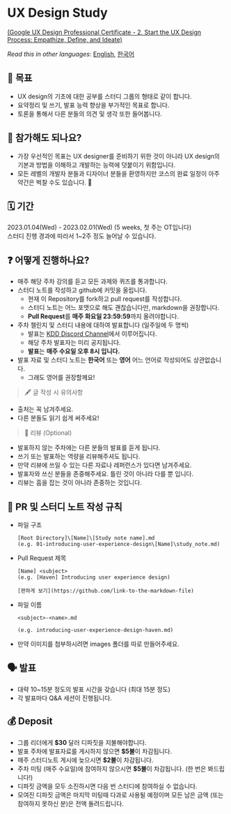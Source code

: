 # UX Design Study

[(Google UX Design Professional Certificate - 2. Start the UX Design Process: Empathize, Define, and Ideate)](https://www.coursera.org/learn/start-ux-design-process?specialization=google-ux-design)

*Read this in other languages*: [English](README.md), [한국어](README_ko.md)

## 📝 목표 
- UX design의 기초에 대한 공부를 스터디 그룹의 형태로 같이 합니다.
- 요약정리 및 쓰기, 발표 능력 향상을 부가적인 목표로 합니다.
- 토론을 통해서 다른 분들의 의견 및 생각 또한 들어봅니다.

## 🤔 참가해도 되나요?
- 가장 우선적인 목표는 UX designer를 준비하기 위한 것이 아니라 UX design의 기본과 방법을 이해하고 개발하는 능력에 덧붙이기 위함입니다.
- 모든 레벨의 개발자 분들과 디자이너 분들을 환영하지만 코스의 완료 일정이 아주 약간은 벅찰 수도 있습니다. 🥲

## 🗓 기간 
2023.01.04(Wed) - 2023.02.01(Wed) (5 weeks, 첫 주는 OT입니다)  
스터디 진행 경과에 따라서 1~2주 정도 늘어날 수 있습니다.

## ❓ 어떻게 진행하나요?
- 매주 해당 주차 강의를 듣고 모든 과제와 퀴즈를 통과합니다.
- 스터디 노트를 작성하고 github에 커밋을 올립니다. 
  - 현재 이 Repository를 fork하고 pull request를 작성합니다.
  - 스터디 노트는 어느 포맷으로 해도 괜찮습니다만, markdown을 권장합니다.
  - **Pull Request**를 **매주 화요일 23:59:59**까지 올려야합니다.
- 주차 챌린지 및 스터디 내용에 대하여 발표합니다 (일주일에 두 명씩)
  - 발표는 [KDD Discord Channel](https://discord.gg/WpgCyTQd)에서 이루어집니다.
  - 해당 주차 발표자는 미리 공지됩니다.
  - **발표**는 **매주 수요일 오후 8시 입니다.**
- 발표 자료 및 스터디 노트는 **한국어** 또는 **영어** 어느 언어로 작성되어도 상관없습니다.
  - 그래도 영어를 권장할께요!

> 🖋 글 작성 시 유의사항
  - 출처는 꼭 남겨주세요.
  - 다른 분들도 읽기 쉽게 써주세요!

> 🔖 리뷰 (Optional)
  - 발표하지 않는 주차에는 다른 분들의 발표를 듣게 됩니다.
  - 쓰기 또는 발표하는 역량을 리뷰해주셔도 됩니다.
  - 만약 리뷰에 쓰일 수 있는 다른 자료나 레퍼런스가 있다면 남겨주세요.
  - 발표자와 쓰신 분들을 존중해주세요. 틀린 것이 아니라 다를 뿐 입니다.
  - 리뷰는 흠을 잡는 것이 아니라 존중하는 것입니다.

## 💾 PR 및 스터디 노트 작성 규칙

- 파일 구조
  ~~~
  [Root Directory]\[Name]\[Study note name].md
  (e.g. 01-introducing-user-experience-design\[Name]\study_note.md)
  ~~~


- Pull Request 제목
  ~~~
  [Name] <subject>
  (e.g. [Haven] Introducing user experience design)

  [편하게 보기](https://github.com/link-to-the-markdown-file)
  ~~~
  

- 파일 이름
  ~~~
  <subject>-<name>.md
  
  (e.g. introducing-user-experience-design-haven.md)
  ~~~

- 만약 이미지를 첨부하시려면 images 폴더를 따로 만들어주세요.

## 🗣 발표
- 대략 10~15분 정도의 발표 시간을 갖습니다 (최대 15분 정도) 
- 각 발표마다 Q&A 세션이 진행됩니다.

## 💰 Deposit 
- 그룹 리더에게 **$30** 달러 디파짓을 지불해야합니다.
- 발표 주차에 발표자료를 게시하지 않으면 **$5불**이 차감됩니다.
- 매주 스터디노트 게시에 늦으시면 **$2불**이 차감됩니다.
- 주차 미팅 (매주 수요일)에 참여하지 않으시면 **$5불**이 차감됩니다. (한 번은 봐드립니다!)
- 디파짓 금액을 모두 소진하시면 다음 번 스터디에 참여하실 수 없습니다.
- 모여진 디파짓 금액은 마지막 미팅때 다과로 사용될 예정이며 모든 남은 금액 (또는 참여하지 못하신 분)은 전액 돌려드립니다.